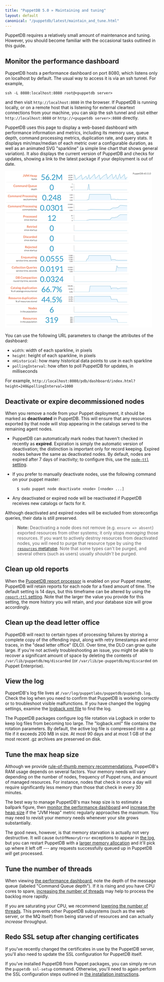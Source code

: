 ```yaml
---
title: "PuppetDB 5.0 » Maintaining and tuning"
layout: default
canonical: "/puppetdb/latest/maintain_and_tune.html"
---
```


[configure_jetty]: ./configure.html#jetty-http-settings
[configure_heap]: ./configure.html#configuring-the-java-heap-size
[threads]: ./configure.html#command-processing-settings
[memrec]: ./scaling_recommendations.html#bottleneck-java-heap-size
[puppetdb_report_processor]: ./connect_puppet_master.html#enabling-report-storage
[node_ttl]: ./configure.html#node-ttl
[report_ttl]: ./configure.html#report-ttl
[resources_type]: {{puppet}}/type.html#resources
[logback]: ./configure.html#the-logback-logging-config-file
[dashboard]: #monitor-the-performance-dashboard

PuppetDB requires a relatively small amount of maintenance and tuning. However, you should become familiar with the occasional tasks outlined in this guide.

## Monitor the performance dashboard

PuppetDB hosts a performance dashboard on port 8080, which listens only on
localhost by default. The usual way to access it is via an ssh tunnel. For
example,

    ssh -L 8080:localhost:8080 root@<puppetdb server>

and then visit `http://localhost:8080` in the browser. If PuppetDB is running
locally, or on a remote host that is listening for external cleartext
connections from your machine, you can skip the ssh tunnel and visit either
`http://localhost:8080` or `http://<puppetdb server>:8080` directly.

PuppetDB uses this page to display a web-based dashboard with performance information and metrics, including its memory use, queue depth, command processing metrics, duplication rate, and query stats. It displays min/max/median of each metric over a configurable duration, as well as an animated SVG "sparkline" (a simple line chart that shows general variation). It also displays the current version of PuppetDB and checks for updates, showing a link to the latest package if your deployment is out of date.

[![Screenshot of the performance dashboard](./images/perf-dash-small.png)](./images/perf-dash-large.png)

You can use the following URL parameters to change the attributes of the dashboard:

* `width`: width of each sparkline, in pixels
* `height`: height of each sparkline, in pixels
* `nHistorical`: how many historical data points to use in each sparkline
* `pollingInterval`: how often to poll PuppetDB for updates, in milliseconds

For example, `http://localhost:8080/pdb/dashboard/index.html?height=240&pollingInterval=1000`

## Deactivate or expire decommissioned nodes

When you remove a node from your Puppet deployment, it should be marked as **deactivated** in PuppetDB. This will ensure that any resources exported by that node will stop appearing in the catalogs served to the remaining agent nodes.

* PuppetDB can automatically mark nodes that haven't checked in recently as **expired**. Expiration is simply the automatic version of deactivation; the distinction is important only for record keeping. Expired nodes behave the same as deactivated nodes. By default, nodes are expired after 7 days of inactivity; to configure this, use the [`node-ttl` setting][node_ttl].
* If you prefer to manually deactivate nodes, use the following command on your puppet master:

        $ sudo puppet node deactivate <node> [<node> ...]
* Any deactivated or expired node will be reactivated if PuppetDB receives new catalogs or facts for it.

Although deactivated and expired nodes will be excluded from storeconfigs queries, their data is still preserved.

> **Note:** Deactivating a node does not remove (e.g. `ensure => absent`) exported resources from other systems; it only stops _managing_ those resources. If you want to actively destroy resources from deactivated nodes, you will need to purge that resource type by using the [`resources` metatype][resources_type]. Note that some types can't be purged, and several others (such as users) usually _shouldn't_ be purged.

## Clean up old reports

When the [PuppetDB report processor][puppetdb_report_processor] is enabled on your Puppet master, PuppetDB will retain reports for each node for a fixed amount of time. The default setting is 14 days, but this timeframe can be altered by using the [`report-ttl` setting][report_ttl]. Note that the larger the value you provide for this setting, the more history you will retain, and your database size will grow accordingly.

## Clean up the dead letter office

PuppetDB will react to certain types of processing failures by storing a complete copy of the offending input, along with retry timestamps and error traces, in the "dead letter office" (DLO). Over time, the DLO can grow quite large. If you're not actively troubleshooting an issue, you might be able to recover a significant amount of space by deleting the contents of `/var/lib/puppetdb/mq/discarded` (or `/var/lib/pe-puppetdb/mq/discarded` on Puppet Enterprise).

## View the log

PuppetDB's log file lives at `/var/log/puppetlabs/puppetdb/puppetdb.log`. Check the log when you need to confirm that PuppetDB is working correctly or to troubleshoot visible malfunctions. If you have changed the logging settings, examine the [logback.xml file][logback] to find the log.

The PuppetDB packages configure log file rotation via Logback in order to keep
log files from becoming too large.  The "logback.xml" file contains the rotation
parameters.  By default, the active log file is compressed into a .gz file if
it exceeds 200 MB in size.  At most 90 days and at most 1 GB of the most recent
.gz archives are preserved on disk.

## Tune the max heap size

Although we provide [rule-of-thumb memory recommendations][memrec], PuppetDB's RAM usage depends on several factors. Your memory needs will vary depending on the number of nodes, frequency of Puppet runs, and amount of managed resources. For instance, nodes that check in once a day will require significantly less memory than those that check in every 30 minutes.

The best way to manage PuppetDB's max heap size is to estimate a ballpark figure, then [monitor the performance dashboard][dashboard] and [increase the heap size][configure_heap] if the "JVM Heap" metric regularly approaches the maximum. You may need to revisit your memory needs whenever your site grows substantially.

The good news, however, is that memory starvation is actually not very destructive. It will cause `OutOfMemoryError` exceptions to appear in [the log](#view-the-log), but you can restart PuppetDB with a [larger memory allocation][configure_heap] and it'll pick up where it left off --- any requests successfully queued up in PuppetDB *will* get processed.

## Tune the number of threads

When viewing [the performance dashboard][dashboard], note the depth of the message queue (labeled "Command Queue depth"). If it is rising and you have CPU cores to spare, [increasing the number of threads][threads] may help to process the backlog more rapidly.

If you are saturating your CPU, we recommend [lowering the number of threads][threads].  This prevents other PuppetDB subsystems (such as the web server, or the MQ itself) from being starved of resources and can actually _increase_ throughput.

## Redo SSL setup after changing certificates

If you've recently changed the certificates in use by the PuppetDB server, you'll also need to update the SSL configuration for PuppetDB itself.

If you've installed PuppetDB from Puppet packages, you can simply re-run the
`puppetdb ssl-setup` command. Otherwise, you'll need to again perform the SSL
configuration steps outlined in
[the installation instructions](./install_from_source.html).
